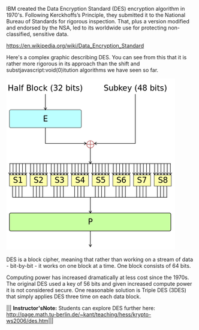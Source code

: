 IBM created the Data Encryption Standard (DES) encryption algorithm in 1970's. Following Kerckhoffs’s Principle, they submitted it to the National Bureau of Standards for rigorous inspection. That, plus a version modified and endorsed by the NSA, led to its worldwide use for protecting non-classified, sensitive data.

https://en.wikipedia.org/wiki/Data_Encryption_Standard

Here's a complex graphic describing DES. You can see from this that it is rather more rigorous in its approach than the shift and substjavascript:void(0)itution algorithms we have seen so far.

![](.guides/img/DES.png)

DES is a block cipher, meaning that rather than working on a stream of data - bit-by-bit - it works on one block at a time. One block consists of 64 bits.

Computing power has increased dramatically at less cost since the 1970s. The original DES used a key of 56 bits and given increased compute power it is not considered secure. One reasonable solution is Triple DES (3DES) that simply applies DES three time on each data block.

||| **Instructor'sNote:** Students can explore DES further here: http://page.math.tu-berlin.de/~kant/teaching/hess/krypto-ws2006/des.htm|||

